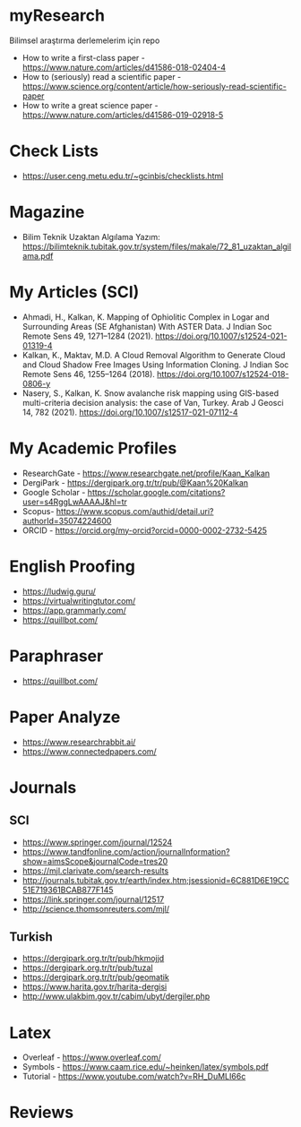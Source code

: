 # myResearch
Bilimsel araştırma derlemelerim için repo

* How to write a first-class paper - https://www.nature.com/articles/d41586-018-02404-4
* How to (seriously) read a scientific paper - https://www.science.org/content/article/how-seriously-read-scientific-paper
* How to write a great science paper - https://www.nature.com/articles/d41586-019-02918-5

# Check Lists
* https://user.ceng.metu.edu.tr/~gcinbis/checklists.html

# Magazine
* Bilim Teknik Uzaktan Algılama Yazım: https://bilimteknik.tubitak.gov.tr/system/files/makale/72_81_uzaktan_algilama.pdf

# My Articles (SCI)
* Ahmadi, H., Kalkan, K. Mapping of Ophiolitic Complex in Logar and Surrounding Areas (SE Afghanistan) With ASTER Data. J Indian Soc Remote Sens 49, 1271–1284 (2021). https://doi.org/10.1007/s12524-021-01319-4
* Kalkan, K., Maktav, M.D. A Cloud Removal Algorithm to Generate Cloud and Cloud Shadow Free Images Using Information Cloning. J Indian Soc Remote Sens 46, 1255–1264 (2018). https://doi.org/10.1007/s12524-018-0806-y
* Nasery, S., Kalkan, K. Snow avalanche risk mapping using GIS-based multi-criteria decision analysis: the case of Van, Turkey. Arab J Geosci 14, 782 (2021). https://doi.org/10.1007/s12517-021-07112-4

# My Academic Profiles
* ResearchGate - https://www.researchgate.net/profile/Kaan_Kalkan
* DergiPark - https://dergipark.org.tr/tr/pub/@Kaan%20Kalkan
* Google Scholar - https://scholar.google.com/citations?user=s4RggLwAAAAJ&hl=tr
* Scopus- https://www.scopus.com/authid/detail.uri?authorId=35074224600
* ORCID - https://orcid.org/my-orcid?orcid=0000-0002-2732-5425

# English Proofing

* https://ludwig.guru/
* https://virtualwritingtutor.com/
* https://app.grammarly.com/
* https://quillbot.com/

# Paraphraser
* https://quillbot.com/

# Paper Analyze
* https://www.researchrabbit.ai/
* https://www.connectedpapers.com/

# Journals

## SCI
* https://www.springer.com/journal/12524
* https://www.tandfonline.com/action/journalInformation?show=aimsScope&journalCode=tres20
* https://mjl.clarivate.com/search-results
* http://journals.tubitak.gov.tr/earth/index.htm;jsessionid=6C881D6E19CC51E719361BCAB877F145
* https://link.springer.com/journal/12517
* http://science.thomsonreuters.com/mjl/

## Turkish
* https://dergipark.org.tr/tr/pub/hkmojjd
* https://dergipark.org.tr/tr/pub/tuzal
* https://dergipark.org.tr/tr/pub/geomatik
* https://www.harita.gov.tr/harita-dergisi
* http://www.ulakbim.gov.tr/cabim/ubyt/dergiler.php

# Latex
* Overleaf - https://www.overleaf.com/
* Symbols - https://www.caam.rice.edu/~heinken/latex/symbols.pdf
* Tutorial - https://www.youtube.com/watch?v=RH_DuMLI66c

# Reviews
